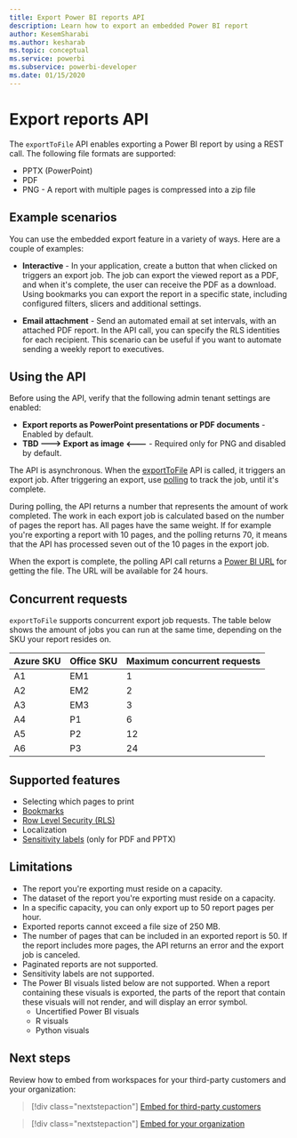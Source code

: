 ```yaml
---
title: Export Power BI reports API
description: Learn how to export an embedded Power BI report 
author: KesemSharabi
ms.author: kesharab
ms.topic: conceptual
ms.service: powerbi
ms.subservice: powerbi-developer
ms.date: 01/15/2020
---
```


# Export reports API

The `exportToFile` API enables exporting a Power BI report by using a REST call. The following file formats are supported:
* PPTX (PowerPoint)
* PDF
* PNG - A report with multiple pages is compressed into a zip file

## Example scenarios

You can use the embedded export feature in a variety of ways. Here are a couple of examples:

* **Interactive** - In your application, create a button that when clicked on triggers an export job. The job can export the viewed report as a PDF, and when it's complete, the user can receive the PDF as a download. Using bookmarks you can export the report in a specific state, including configured filters, slicers and additional settings.

* **Email attachment** - Send an automated email at set intervals, with an attached PDF report. In the API call, you can specify the RLS identities for each recipient. This scenario can be useful if you want to automate sending a weekly report to executives.

## Using the API

Before using the API, verify that the following admin tenant settings are enabled:
* **Export reports as PowerPoint presentations or PDF documents** - Enabled by default.
* **TBD ---> Export as image <---** - Required only for PNG and disabled by default.

The API is asynchronous. When the [exportToFile](link-to-postExport) API is called, it triggers an export job. After triggering an export, use [polling](link-to-getStatus) to track the job, until it's complete.

During polling, the API returns a number that represents the amount of work completed. The work in each export job is calculated based on the number of pages the report has. All pages have the same weight. If for example you're exporting a report with 10 pages, and the polling returns 70, it means that the API has processed seven out of the 10 pages in the export job.

When the export is complete, the polling API call returns a [Power BI URL](link-to-getFile) for getting the file. The URL will be available for 24 hours.

## Concurrent requests

`exportToFile` supports concurrent export job requests. The table below shows the amount of jobs you can run at the same time, depending on the SKU your report resides on.


|Azure SKU  |Office SKU  |Maximum concurrent requests  |
|-----------|------------|-----------|
|A1       |EM1           |1          |
|A2       |EM2           |2          |
|A3       |EM3           |3          |
|A4       |P1            |6          |
|A5       |P2            |12         |
|A6       |P3            |24         |

## Supported features

* Selecting which pages to print
* [Bookmarks](../consumer/end-user-bookmarks.md)
* [Row Level Security (RLS)](embedded-row-level-security.md)
* Localization
* [Sensitivity labels](../admin/service-security-data-protection-overview.md) (only for PDF and PPTX)

## Limitations

* The report you're exporting must reside on a capacity.
* The dataset of the report you're exporting must reside on a capacity.
* In a specific capacity, you can only export up to 50 report pages per hour.
* Exported reports cannot exceed a file size of 250 MB.
* The number of pages that can be included in an exported report is 50. If the report includes more pages, the API returns an error and the export job is canceled.
* Paginated reports are not supported.
* Sensitivity labels are not supported.
* The Power BI visuals listed below are not supported. When a report containing these visuals is exported, the parts of the report that contain these visuals will not render, and will display an error symbol.
    * Uncertified Power BI visuals
    * R visuals
    * Python visuals

## Next steps

Review how to embed from workspaces for your third-party customers and your organization:

> [!div class="nextstepaction"]
>[Embed for third-party customers](embed-sample-for-customers.md)

> [!div class="nextstepaction"]
>[Embed for your organization](embed-sample-for-your-organization.md)

